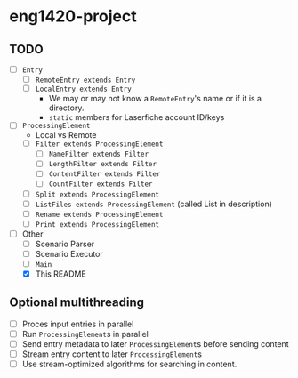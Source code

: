 # eng1420-project

## TODO

- [ ] `Entry`
  - [ ] `RemoteEntry extends Entry`
  - [ ] `LocalEntry extends Entry`
    - We may or may not know a `RemoteEntry`'s name or if it is a directory.
    - `static` members for Laserfiche account ID/keys
- [ ] `ProcessingElement`
  - Local vs Remote
  - [ ] `Filter extends ProcessingElement`
    - [ ] `NameFilter extends Filter`
    - [ ] `LengthFilter extends Filter`
    - [ ] `ContentFilter extends Filter`
    - [ ] `CountFilter extends Filter`
  - [ ] `Split extends ProcessingElement`
  - [ ] `ListFiles extends ProcessingElement` (called List in description) 
  - [ ] `Rename extends ProcessingElement`
  - [ ] `Print extends ProcessingElement`
- [ ] Other
  - [ ] Scenario Parser
  - [ ] Scenario Executor
  - [ ] `Main`
  - [x] This README

## Optional multithreading
  - [ ] Proces input entries in parallel
  - [ ] Run `ProcessingElement`s in parallel
  - [ ] Send entry metadata to later `ProcessingElement`s before sending content
  - [ ] Stream entry content to later `ProcessingElement`s
  - [ ] Use stream-optimized algorithms for searching in content.
